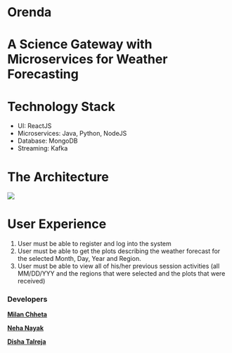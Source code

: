# Orenda

# A Science Gateway with Microservices for Weather Forecasting

# Technology Stack

* UI: ReactJS
* Microservices: Java, Python, NodeJS
* Database: MongoDB
* Streaming: Kafka

# The Architecture

![](https://github.com/milanchheta/Orenda/blob/develop/Architecture.png)

# User Experience

1. User must be able to register and log into the system
2. User must be able to get the plots describing the weather forecast for the selected Month, Day, Year and Region.
3. User must be able to view all of his/her previous session activities (all MM/DD/YYY and the regions that were selected  and the plots that were received)


### Developers

 [**Milan Chheta**](https://github.com/milanchheta)

 [**Neha Nayak**](https://github.com/nmnayak)

 [**Disha Talreja**](https://github.com/DishaTalreja3)

